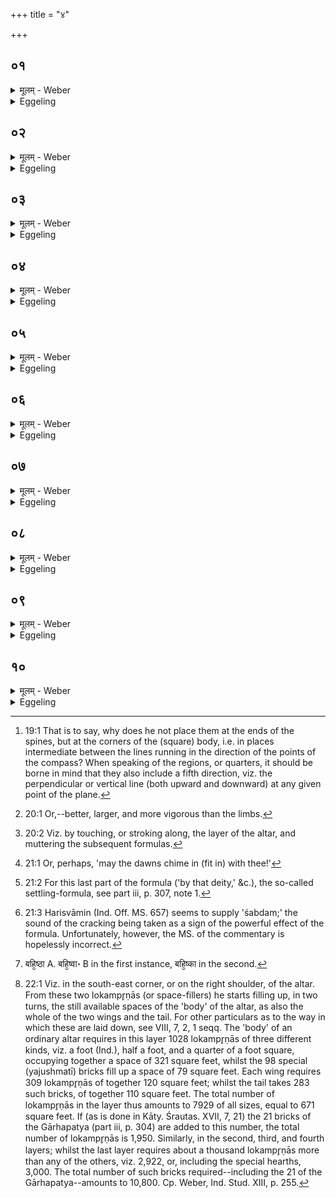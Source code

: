 +++
title = "४"

+++

##  ०१
<details><summary>मूलम् - Weber</summary>

ता है᳘के पु᳘रुषमुपार्प्यो᳘पदधति॥  
एष वै᳘ प्राणस्त᳘मेता᳘ बिभ्रति य᳘त्प्राणम् बि᳘भ्रति त᳘स्मात्प्राणभृ᳘त इ᳘ति न त᳘था कुर्यादेषो᳘ ऽहैव᳘ प्राणो य᳘ एष᳘ हिरण्म᳘यः पु᳘रुषस्त᳘स्य त्व᳘य᳘मात्मा या᳘वदिद᳘मभ्य᳘य᳘मग्निर्वि᳘हितस्तद्य᳘द्धास्यैता अ᳘ङ्गॗ नाभिप्राप्नुयुः᳘ प्राणो᳘ हास्य तॗद᳘ङ्गं नाभिप्रा᳘प्नुयाद्य᳘दु वै᳘ प्राणोॗ ऽङ्गं नाभिप्राप्नो᳘ति शु᳘ष्यति वा वै तन्म्ला᳘यति वा त᳘स्मादेनाः परिश्रि᳘त्स्वेॗवोपार्प्यो᳘पदध्याद᳘थ य: म᳘ध्य उपद᳘धाति ता᳘भिरस्यैष᳘ आत्मा᳘ पूर्णस्ता᳘ उ एॗवैत᳘स्माद᳘नन्तर्हिताः॥
</details>

<details><summary>Eggeling</summary>

1. Now some lay down (these bricks) so as to be in contact with the (gold) man, for he is the vital air, and him these (bricks) sustain; and because they sustain (bhr̥) the vital air (prāṇa), therefore they are called 'Prāṇabhr̥taḥ.' Let him not do so: the vital air is indeed the same as that gold man, but this body of his extends to as far here as this fire (altar) has been marked out. Hence to whatever

limb of his these (breath-holders) were not to reach, that limb of his the vital air would not reach; and, to be sure, to whatever limb the vital air does not reach, that either dries up or withers away: let him therefore lay down these (bricks) so as to be in contact with the enclosing stones; and by those which he lays down in the middle this body of his is filled up, and they at least are not separated from him.
</details>

##  ०२
<details><summary>मूलम् - Weber</summary>

त᳘दाहुः॥  
य᳘दय᳘म् पुरो भु᳘वो ऽयं᳘ दक्षिणा᳘ विश्व᳘कर्माय᳘म् पश्चा᳘द्विश्व᳘व्यचा इद᳘मुत्तरात्स्वरिय᳘मुप᳘रि मतिरि᳘ति सम्प्रति दि᳘शो ऽभ्यनूच्यन्ते᳘ ऽथ क᳘स्मादेना अक्ष्णयादेशेषू᳘पदधाती᳘ति प्राणा वै᳘ प्राणभृ᳘तस्ता य᳘त्सम्प्रति दि᳘श उपदध्या᳘त्प्रागप᳘ᳫं᳘ हैॗवाय᳘म् प्राणः सं᳘चरेद᳘थ य᳘देना एवमभ्यनूक्ताः᳘ सती᳘रक्ष्णयादेशे᳘षूपद᳘धाति त᳘स्मादय᳘म् प्रागप᳘म् प्राणः स᳘न्नक्ष्णया स᳘र्वाण्यङ्गानि स᳘र्वमात्मा᳘नमनुसं᳘चरति॥
</details>

<details><summary>Eggeling</summary>

2. Here now they say, 'Whereas in (the formulas) "This one, in front, the existent--this one, on the right, the all-worker--this one, behind, the all-embracer--this, on the left, heaven--this one, above, the mind"--they (these bricks) are defined as exactly opposite the quarters, why, then, does he lay down these (bricks) in sidelong places [^egg_67]?' Well, the Prāṇabhr̥taḥ are the vital airs; and if he were to place them exactly opposite the quarters, then this breath would only pass forward and backward; but inasmuch as he now lays down these (bricks) thus defined in sidelong places, therefore this breath, whilst being a backward and forward one, passes sideways along all the limbs and the whole body.

[^egg_67]: 19:1 That is to say, why does he not place them at the ends of the spines, but at the corners of the (square) body, i.e. in places intermediate between the lines running in the direction of the points of the compass? When speaking of the regions, or quarters, it should be borne in mind that they also include a fifth direction, viz. the perpendicular or vertical line (both upward and downward) at any given point of the plane.

</details>

##  ०३
<details><summary>मूलम् - Weber</summary>

स᳘ एष᳘ पशुर्य᳘दग्निः᳟॥  
सो᳘ ऽत्रैव स᳘र्वः कृत्स्नः स᳘ᳫं᳘स्कृतस्त᳘स्य याः᳘ पुर᳘स्तादुपद᳘धाति तौ᳘ बाहू अ᳘थ याः᳘ पश्चात्ते᳘ सक्थय्:!वथ या म᳘ध्य उपद᳘धाति स᳘ आत्मा ता᳘ रेतःसि᳘चोर्वे᳘लयो᳘पदधाति पृष्ट᳘यो वै᳘ रेतःसि᳘चौ म᳘ध्यमु पृष्ट᳘यो मध्यतो ह्य᳘य᳘मात्मा᳘ सर्व᳘त उ᳘पदधाति सर्व᳘तो ह्यय᳘मात्मा᳟॥
</details>

<details><summary>Eggeling</summary>

3. Now that Agni (the altar) is an animal, and (as such) he is even now made up whole and entire,--those (bricks) which he lays down in front are his fore-feet, and those behind are his thighs; and those

which he places in the middle are that body of his. He places these in the region of the two retaḥsic (bricks), for the retaḥsic are the ribs, and the ribs are the middle, and that body is in the middle (of the limbs). He places them all round, for that body extends all round.
</details>

##  ०४
<details><summary>मूलम् - Weber</summary>

त᳘दाहुः॥  
यत्पू᳘र्वेषु गणेष्वे᳘कैकᳫं स्तो᳘ममे᳘कैकम् पृष्ठ᳘मुपद᳘धात्य᳘थ क᳘स्माद᳘त्र द्वौ स्तो᳘मौ द्वे᳘ पृष्ठे उ᳘पदधाती᳘त्यात्मा वा᳘ अस्यैष᳘ आत्मा᳘नं तद᳘ङ्गानां ज्ये᳘ष्ठं व᳘रिष्ठं वीर्य᳘वत्तमं करोति त᳘स्मादय᳘मात्मा᳘ङ्गानां ज्येष्ठो व᳘रिष्ठो वीर्य᳘वत्तमः॥
</details>

<details><summary>Eggeling</summary>

4. Here now they say, 'Whereas in the first (four) sets he lays down a single stoma and a single pr̥shṭḥa each time, why, then, does he lay down here (in the centre) two stomas and two pr̥shṭḥas?' Well, this (central set) is his (Agni's) body: he thus makes the body (trunk) the best, the largest, the most vigorous of limbs [^egg_68]; whence that body is the best, the largest, and most vigorous of limbs.

[^egg_68]: 20:1 Or,--better, larger, and more vigorous than the limbs.

</details>

##  ०५
<details><summary>मूलम् - Weber</summary>

त᳘दाहुः॥  
कथ᳘मस्यैॗषो ऽग्निः स᳘र्वः कृत्स्न इ᳘ष्टकायामिष्टकायाᳫं स᳘ᳫं᳘स्कृतो भवती᳘ति मज्जा य᳘जुरस्थी᳘ष्टका मांसᳫं सा᳘दनं त्वक्सू᳘ददोहा लो᳘म पु᳘रीषस्य य᳘जुर᳘न्नम् पु᳘रीषमेव᳘मु हास्यैॗषो ऽग्निः स᳘र्वः कृत्स्न इ᳘ष्टकायामिष्टकायाᳫं स᳘ᳫं᳘स्कृतो भवति॥
</details>

<details><summary>Eggeling</summary>

5. Here now they say, 'How does that Agni of his become made up whole and entire in brick after brick?'--Well, the formula is the marrow, the brick the bone, the settling the flesh, the sūdadohas the skins, the formula of the purīsha (fillings of earth) the hair, and the purīsha the food: and thus indeed that Agni of his becomes made up whole and entire in brick after brick.
</details>

##  ०६
<details><summary>मूलम् - Weber</summary>

स᳘ एष᳘ सार्वायुॗषो ऽग्निः᳟॥  
स यो᳘ हैत᳘मेवᳫं सार्वायुष᳘मग्निं वे᳘द स᳘र्वᳫं हैवा᳘युरेति॥
</details>

<details><summary>Eggeling</summary>

6. That Agni is possessed of all vital power: verily, whosoever knows that Agni to be possessed of all vital power (āyus), attains his full measure of life (āyus).
</details>

##  ०७
<details><summary>मूलम् - Weber</summary>

अथा᳘तः समञ्चनप्रसारण᳘स्यैव᳟॥  
सं᳘चितᳫं है᳘के समञ्चनप्रसारणेने᳘त्यभि᳘मृशन्ति पशु᳘रेष य᳘दग्नि᳘र्यदा वै पशुर᳘ङ्गानि सं चा᳘ञ्चति प्र᳘ च सार᳘यत्य᳘थ स तैॗर्वीर्यं करोति॥
</details>

<details><summary>Eggeling</summary>

7. Now, then, as to the contraction and expansion (of the body). Now some cause the built (altar) in this way [^egg_69] to be possessed of (the power of) contraction and expansion: that Agni indeed is an animal;

[^egg_69]: 20:2 Viz. by touching, or stroking along, the layer of the altar, and muttering the subsequent formulas.


and when an animal contracts and expands its limbs, it develops strength by them.
</details>

##  ०८
<details><summary>मूलम् - Weber</summary>

संवत्सॗरो ऽसि परिवत्सॗरो ऽसि॥  
इदावत्सॗरो ऽसीद्वत्सॗरो ऽसि वत्सॗरो ऽसि उष᳘सस्ते कल्पन्तामहोरात्रा᳘स्ते कल्पन्तामर्धमासा᳘स्ते कल्पन्ताम् मा᳘सास्ते कल्पन्तामृत᳘वस्ते कल्पन्ताᳫं संवत्सर᳘स्ते कल्पताम् प्रे᳘त्या ए᳘त्यै सं चा᳘ञ्च प्र᳘ च सारय सुपर्णाचि᳘दसि त᳘या देवत᳘याङ्गिरस्व᳘द्ध्रुवः᳘ सीदे᳘ति॥
</details>

<details><summary>Eggeling</summary>

8. [Vāj. S. XXVII, 45] 'Thou art Saṁvatsara,--thou art Parivatsara,--thou art Idāvatsara,--thou art Idvatsara,--thou art Vatsara,--May thy dawns prosper [^egg_70]!--may thy days and nights prosper!--may thy half-months prosper!--may thy months prosper!--may thy seasons prosper!--may thy year prosper!--For going and coming contract and expand thyself!--Of Eagle-build thou art: by that deity, Aṅgiras-like, lie thou steady [^egg_71]!'

[^egg_70]: 21:1 Or, perhaps, 'may the dawns chime in (fit in) with thee!'

[^egg_71]: 21:2 For this last part of the formula ('by that deity,' &c.), the so-called settling-formula, see part iii, p. 307, note 1.


</details>

##  ०९
<details><summary>मूलम् - Weber</summary>

अ᳘पि ह स्माह शा᳘ट्यायनिः॥  
स्फो᳘टतोर्है᳘कः पक्ष᳘योरु᳘पशुश्रावैते᳘नाभि᳘मृष्टस्य त᳘स्मादेनमेते᳘नाॗभ्येव᳘ मृशेदि᳘ति॥
</details>

<details><summary>Eggeling</summary>

9. Śāṭyāyani also once said, 'Some one heard (the sound) [^egg_72] of the cracking wings of the (altar)-when touched with this (formula): let him therefore by all means touch it therewith!'

[^egg_72]: 21:3 Harisvāmin (Ind. Off. MS. 657) seems to supply 'śabdam;' the sound of the cracking being taken as a sign of the powerful effect of the formula. Unfortunately, however, the MS. of the commentary is hopelessly incorrect.

</details>

##  १०
<details><summary>मूलम् - Weber</summary>

अ᳘थ ह स्माह स्वर्हि᳘न्नाग्नजितः᳟॥  
नग्नजि᳘द्वा गा᳘न्धारः प्राणो वै᳘ समञ्चनप्रसारणं य᳘स्मिन्वा अ᳘ङ्गे प्राणो भ᳘वति तत्सं चाञ्चति प्र᳘ च सारयति सं᳘चितमेॗवैनम् बहि᳘ष्टादभ्य᳘न्यात्त᳘दस्मिन्प्राण᳘ᳫं᳘ [^wbr_1] समञ्चनप्रसारणं᳘ दधाति त᳘था सं चा᳘ञ्चति प्र᳘ च सार᳘यती᳘ति तद᳘हैव᳘ समञ्चनप्रसारणं यत्स त᳘दुवा᳘च राजन्य᳘बन्धुरिवॗ त्वेव त᳘दुवाच यन्नु᳘ शतं कृत्वो᳘ ऽथो सह᳘स्रम् बहि᳘ष्टादभ्यन्युर्न वै᳘ त᳘स्मिंस्ते᳘ प्राणं᳘ दध्युर्यो वा᳘ आत्म᳘न्प्राणः स᳘ एव᳘ प्राणस्तद्य᳘त्प्राणभृ᳘त उपद᳘धाति त᳘दस्मिन्प्राण᳘ᳫं᳘ समञ्चनप्रसारणं᳘ दधाति त᳘था सं चा᳘ञ्चति प्र᳘ च सारयत्य᳘थ लोकम्पृणे उ᳘पदधात्यस्या᳘ᳫं᳘ स्रक्त्यां त᳘योरुप᳘रि ब᳘न्धुः पु᳘रीषं नि᳘वपति त᳘स्योप᳘रि ब᳘न्धुः॥  

[^wbr_1]: बहि᳘ष्ठा A. बहि᳘ष्वा॰ B in the first instance, बहि᳘ष्का in the second.

</details>
<details><summary>Eggeling</summary>

10. And Svarjit Nāgnajita or Nagnajit, the Gāndhāra, once said, 'Contraction and expansion surely are the breath, for in whatever part of the body there is breath that it both contracts and expands; let him breathe upon it from outside when completely built: he thereby lays breath, the (power of) contraction and expansion, into it, and so it contracts and expands.' But indeed what he there said as to that contraction and expansion, it was only one of the princely order who said it; and assuredly were they to breathe upon it from outside a hundred

times, or a thousand times, they could not lay breath into it. Whatever breath there is in the (main) body that alone is the breath: hence when he lays down the Prāṇabhr̥taḥ (breath-holders), he thereby lays breath, the (power of) contraction and expansion, into it; and so it contracts and expands. He then lays down two Lokampr̥ṇā (bricks) in that corner [^sbe4307egg_73]: the meaning of them (will be explained) further on [^egg_74]. He throws loose earth (on the layer): the meaning of this (will be explained) further on [^sbe4307.htmegg_75].

[^egg_74]: 22:1 Viz. in the south-east corner, or on the right shoulder, of the altar. From these two lokampr̥ṇās (or space-fillers) he starts filling up, in two turns, the still available spaces of the 'body' of the altar, as also the whole of the two wings and the tail. For other particulars as to the way in which these are laid down, see VIII, 7, 2, 1 seqq. The 'body' of an ordinary altar requires in this layer 1028 lokampr̥ṇās of three different kinds, viz. a foot (Ind.), half a foot, and a quarter of a foot square, occupying together a space of 321 square feet, whilst the 98 special (yajushmatī) bricks fill up a space of 79 square feet. Each wing requires 309 lokampr̥ṇās of together 120 square feet; whilst the tail takes 283 such bricks, of together 110 square feet. The total number of lokampr̥ṇās in the layer thus amounts to 7929 of all sizes, equal to 671 square feet. If (as is done in Kāty. Śrautas. XVII, 7, 21) the 21 bricks of the Gārhapatya (part iii, p. 304) are added to this number, the total number of lokampr̥ṇās is 1,950. Similarly, in the second, third, and fourth layers; whilst the last layer requires about a thousand lokampr̥ṇās more than any of the others, viz. 2,922, or, including the special hearths, 3,000. The total number of such bricks required--including the 21 of the Gārhapatya--amounts to 10,800. Cp. Weber, Ind. Stud. XIII, p. 255.
</details>


